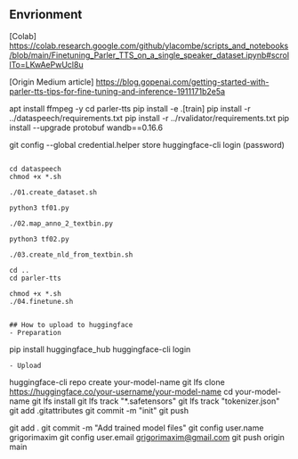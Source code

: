 ## Envrionment

[Colab] https://colab.research.google.com/github/ylacombe/scripts_and_notebooks/blob/main/Finetuning_Parler_TTS_on_a_single_speaker_dataset.ipynb#scrollTo=LKwAePwUcl8u

[Origin Medium article] https://blog.gopenai.com/getting-started-with-parler-tts-tips-for-fine-tuning-and-inference-1911171b2e5a

<!-- ```
git clone https://github.com/huggingface/dataspeech.git
cd dataspeech
pip install --quiet -r ./dataspeech/requirements.txt

git clone https://github.com/huggingface/parler-tts.git
%cd parler-tts
pip install --quiet -e .[train] -->

apt install ffmpeg -y
cd parler-tts
pip install  -e .[train]
pip install  -r ../dataspeech/requirements.txt
pip install  -r ../rvalidator/requirements.txt
pip install --upgrade protobuf wandb==0.16.6

git config --global credential.helper store
huggingface-cli login
(password)
```

cd dataspeech
chmod +x *.sh

./01.create_dataset.sh

python3 tf01.py

./02.map_anno_2_textbin.py

python3 tf02.py

./03.create_nld_from_textbin.sh

cd ..
cd parler-tts

chmod +x *.sh
./04.finetune.sh


## How to upload to huggingface 
- Preparation
```
pip install huggingface_hub
huggingface-cli login
```
- Upload
```

huggingface-cli repo create your-model-name
git lfs clone https://huggingface.co/your-username/your-model-name
cd your-model-name
git lfs install
git lfs track "*.safetensors"
git lfs track "tokenizer.json"
git add .gitattributes
git commit -m "init"
git push

git add .
git commit -m "Add trained model files"
git config user.name grigorimaxim
git config user.email grigorimaxim@gmail.com
git push origin main
```